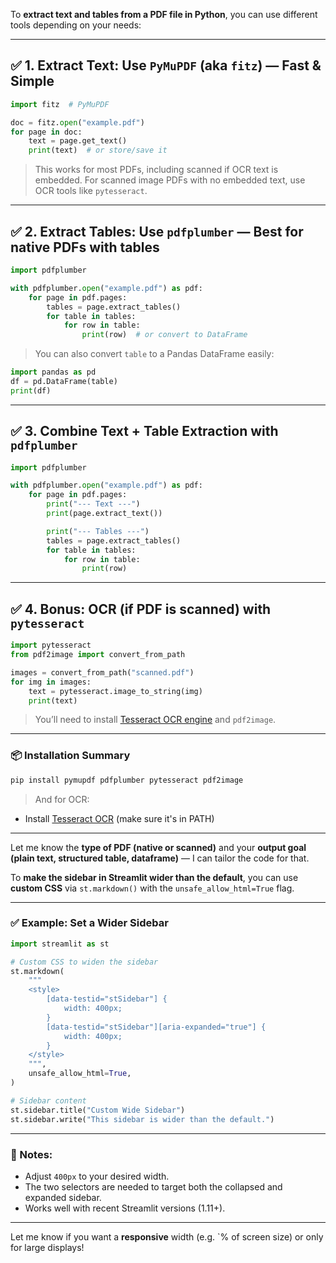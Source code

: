To **extract text and tables from a PDF file in Python**, you can use different tools depending on your needs:

---

## ✅ 1. Extract Text: Use `PyMuPDF` (aka `fitz`) — Fast & Simple

```python
import fitz  # PyMuPDF

doc = fitz.open("example.pdf")
for page in doc:
    text = page.get_text()
    print(text)  # or store/save it
```

> This works for most PDFs, including scanned if OCR text is embedded.
> For scanned image PDFs with no embedded text, use OCR tools like `pytesseract`.

---

## ✅ 2. Extract Tables: Use `pdfplumber` — Best for native PDFs with tables

```python
import pdfplumber

with pdfplumber.open("example.pdf") as pdf:
    for page in pdf.pages:
        tables = page.extract_tables()
        for table in tables:
            for row in table:
                print(row)  # or convert to DataFrame
```

> You can also convert `table` to a Pandas DataFrame easily:

```python
import pandas as pd
df = pd.DataFrame(table)
print(df)
```

---

## ✅ 3. Combine Text + Table Extraction with `pdfplumber`

```python
import pdfplumber

with pdfplumber.open("example.pdf") as pdf:
    for page in pdf.pages:
        print("--- Text ---")
        print(page.extract_text())

        print("--- Tables ---")
        tables = page.extract_tables()
        for table in tables:
            for row in table:
                print(row)
```

---

## ✅ 4. Bonus: OCR (if PDF is scanned) with `pytesseract`

```python
import pytesseract
from pdf2image import convert_from_path

images = convert_from_path("scanned.pdf")
for img in images:
    text = pytesseract.image_to_string(img)
    print(text)
```

> You’ll need to install [Tesseract OCR engine](https://github.com/tesseract-ocr/tesseract) and `pdf2image`.

---

### 📦 Installation Summary

```bash
pip install pymupdf pdfplumber pytesseract pdf2image
```

> And for OCR:

* Install [Tesseract OCR](https://github.com/tesseract-ocr/tesseract) (make sure it's in PATH)

---

Let me know the **type of PDF (native or scanned)** and your **output goal (plain text, structured table, dataframe)** — I can tailor the code for that.



To **make the sidebar in Streamlit wider than the default**, you can use **custom CSS** via `st.markdown()` with the `unsafe_allow_html=True` flag.

---

### ✅ Example: Set a Wider Sidebar

```python
import streamlit as st

# Custom CSS to widen the sidebar
st.markdown(
    """
    <style>
        [data-testid="stSidebar"] {
            width: 400px;
        }
        [data-testid="stSidebar"][aria-expanded="true"] {
            width: 400px;
        }
    </style>
    """,
    unsafe_allow_html=True,
)

# Sidebar content
st.sidebar.title("Custom Wide Sidebar")
st.sidebar.write("This sidebar is wider than the default.")
```

---

### 📝 Notes:

* Adjust `400px` to your desired width.
* The two selectors are needed to target both the collapsed and expanded sidebar.
* Works well with recent Streamlit versions (1.11+).

---

Let me know if you want a **responsive** width (e.g. \`% of screen size) or only for large displays!

